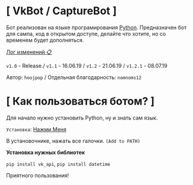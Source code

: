 #  [ VkBot / CaptureBot ]

Бот реализован на языке програмирования [Python](https://www.python.org/). Предназначен бот для сампа, код в открытом доступе, делайте что хотите, но со временем будет дополняться.

[Лог изменений :clipboard: ](https://github.com/hoojpop/VkBot/blob/master/log.md)

`v1.0` - Release./
`v1.1` - 16.06.19 /
`v1.2` - 21.06.19 /
`v1.2.1` - 08.07.19

Автор: `hoojpop` /
Отдельная благодарность: `nomnoms12`

# [ Как пользоваться ботом? ]

Для начало нужно установить Python, ну и знать сам язык.

`Установка`: [Нажми Меня](https://www.python.org/ftp/python/3.7.3/python-3.7.3.exe)

В установочнике, нажать все галочки. `(Add to PATH)`

**Установка нужных библиотек**

`pip install vk_api`, `pip install datetime`




Приятного пользования!
